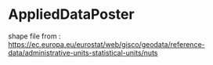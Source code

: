 # AppliedDataPoster

shape file from : https://ec.europa.eu/eurostat/web/gisco/geodata/reference-data/administrative-units-statistical-units/nuts